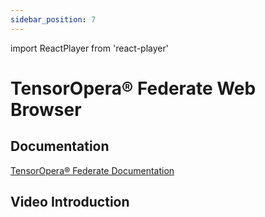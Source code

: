 ```yaml
---
sidebar_position: 7
---
```


import ReactPlayer from 'react-player'

# TensorOpera® Federate Web Browser

## Documentation
[TensorOpera® Federate Documentation](./../federate/index.md)

## Video Introduction
<ReactPlayer playing controls url='https://tensoropera.ai/spider_tutorial.mp4' width="100%" height="528px"/>



